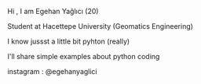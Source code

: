  Hi , I am Egehan Yağlıcı (20)
 
 Student at Hacettepe University (Geomatics Engineering)
 
 I know jussst a little bit pyhton (really)

 I'll share simple examples about python coding
 
 instagram : @egehanyaglici
 
